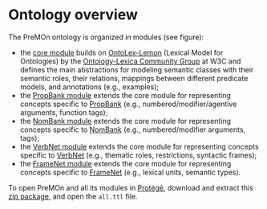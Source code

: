 Ontology overview
===

The PreMOn ontology is organized in modules (see figure):

  * the [core module](ontology/core.html) builds on [OntoLex-Lemon](https://www.w3.org/2016/05/ontolex/) (Lexical Model for Ontologies) by the [Ontology-Lexica Community Group](https://www.w3.org/community/ontolex/) at W3C and defines the main abstractions for modeling semantic classes with their semantic roles, their relations, mappings between different predicate models, and annotations (e.g., examples);
  * the [PropBank module](ontology/pb.html) extends the core module for representing concepts specific to [PropBank](https://verbs.colorado.edu/~mpalmer/projects/ace.html) (e.g., numbered/modifier/agentive arguments, function tags);
  * the [NomBank module](ontology/nb.html) extends the core module for representing concepts specific to [NomBank](http://nlp.cs.nyu.edu/meyers/NomBank.html) (e.g., numbered/modifier arguments, tags);
  * the [VerbNet module](ontology/vn.html) extends the core module for representing concepts specific to [VerbNet](https://verbs.colorado.edu/~mpalmer/projects/verbnet.html) (e.g., thematic roles, restrictions, syntactic frames);
  * the [FrameNet module](ontology/fn.html) extends the core module for representing concepts specific to [FrameNet](https://framenet.icsi.berkeley.edu/) (e.g., lexical units, semantic types).

To open PreMOn and all its modules in [Protégé](http://protege.stanford.edu/), download and extract this [zip package](ontology/PreMOn-all.zip), and open the `all.ttl` file.

<div style="text-align: center; padding-top: 20px; padding-bottom: 20px">
<object type="image/svg+xml" data="images/modules.svg"></object>
</div>
